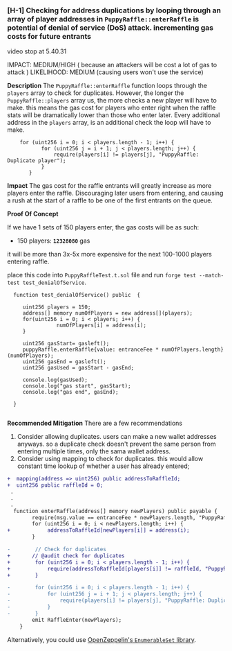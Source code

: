 ### [H-1] Checking for address duplications by looping through an array of player addresses in `PuppyRaffle::enterRaffle` is potential of denial of service (DoS) attack. incrementing gas costs for future entrants

video stop at 5.40.31

IMPACT: MEDIUM/HIGH ( because an attackers will be cost a lot of gas to attack )
LIKELIHOOD: MEDIUM (causing users won't use the service)

**Description** The `PuppyRaffle::enterRaffle` function loops through the `players` array to check for duplicates. However, the longer the `PuppyRaffle::players` array us, the more checks a new player will have to make. this means the gas cost for players who enter right when the raffle stats will be dramatically lower than those who enter later.
Every additional address in the `players` array, is an additional check the loop will have to make.
 
 ```solidity
     for (uint256 i = 0; i < players.length - 1; i++) {
            for (uint256 j = i + 1; j < players.length; j++) {
                require(players[i] != players[j], "PuppyRaffle: Duplicate player");
            }
        }
  ```
 
**Impact** The gas cost for the raffle entrants will greatly increase as more players enter the raffle. Discouraging later users from entering, and causing a rush at the start of a raffle to be one of the first entrants on the queue.


**Proof Of Concept**

 If we have 1 sets of 150 players enter, the gas costs will be as such:
  - 150 players: **`12328080`** gas
  
  it will be more than 3x-5x more expensive for the next 100-1000 players entering raffle.

place this code into `PuppyRaffleTest.t.sol` file and run `forge test --match-test test_denialOfService`.

```solidity
  function test_denialOfService() public  {

     uint256 players = 150;
     address[] memory numOfPlayers = new address[](players);
     for(uint256 i = 0; i < players; i++) {
                numOfPlayers[i] = address(i);
     }

     uint256 gasStart= gasleft();
     puppyRaffle.enterRaffle{value: entranceFee * numOfPlayers.length}(numOfPlayers);
     uint256 gasEnd = gasleft();
     uint256 gasUsed = gasStart - gasEnd;

     console.log(gasUsed);
     console.log("gas start", gasStart);
     console.log("gas end", gasEnd);
  
  } 
     
```
<!-- for mitigation solutions, try to keep the functionality as it is as possible -->
**Recommended Mitigation** There are a few recommendations
 1. Consider allowing duplicates. users can make a new wallet addresses anyways. so a duplicate check doesn't prevent the same person from entering multiple times, only the sama wallet address.
 2. Consider using mapping to check for duplicates. this would allow constant time lookup of whether a user has already entered;

```diff
+  mapping(address => uint256) public addressToRaffleId;
+  uint256 public raffleId = 0;
 .
 .
 .
  function enterRaffle(address[] memory newPlayers) public payable {
        require(msg.value == entranceFee * newPlayers.length, "PuppyRaffle: Must send enough to enter raffle");
        for (uint256 i = 0; i < newPlayers.length; i++) {
+            addressToRaffleId[newPlayers[i]] = address(i);
        }

-        // Check for duplicates
+       // @audit check for duplicates
+        for (uint256 i = 0; i < players.length - 1; i++) {
+            require(addressToRaffleId[players[i]] != raffleId, "PuppyRaffle: Duplicate player");
+        }

-        for (uint256 i = 0; i < players.length - 1; i++) {
-            for (uint256 j = i + 1; j < players.length; j++) {
-                require(players[i] != players[j], "PuppyRaffle: Duplicate player");
-            }
-        }
        emit RaffleEnter(newPlayers);
    }


```

Alternatively, you could use [OpenZeppelin's `EnumerableSet` library](https://docs.openzeppelin.com/contracts/4.x/api/utils#EnumerableSet).